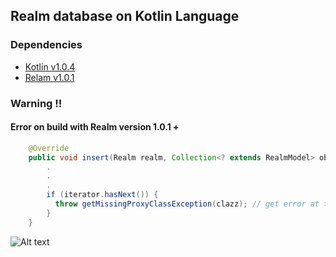## Realm database on Kotlin Language
### Dependencies
- [Kotlin v1.0.4](https://kotlinlang.org/docs/reference/using-gradle.html)
- [Relam v1.0.1](https://realm.io/docs/java/1.0.1/)

### Warning !!
#### Error on build with Realm version 1.0.1 +
```Java
    @Override
    public void insert(Realm realm, Collection<? extends RealmModel> objects) {
        .
        .
        .
        if (iterator.hasNext()) {
          throw getMissingProxyClassException(clazz); // get error at this line.
        }
    }
```

![Alt text](https://raw.githubusercontent.com/minibugdev/kotlin-relam/master/ss/error.png "Error")
